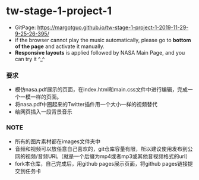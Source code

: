 # tw-stage-1-project-1

- GitPage: https://margotguo.github.io/tw-stage-1-project-1-2019-11-29-9-25-26-395/
- if the browser cannot play the music automatically, please go to **bottom of the page** and activate it manually.
- **Responsive layouts** is applied followed by NASA Main Page, and you can try it ^_^

### 要求
- 模仿nasa.pdf展示的页面，在index.html和main.css文件中进行编辑，完成一个一模一样的页面。
- 将nasa.pdf中圈起来的Twitter插件用一个大小一样的视频替代
- 给网页插入一段背景音乐

### NOTE
- 所有的图片素材都在images文件夹中
- 音频和视频可以放任意自己喜欢的，git仓库容量有限，所以建议使用发布到公网的视频/音频URL（就是一个后缀为mp4或者mp3或其他音视频格式的url）
- fork本仓库，自己完成后，用github pages展示页面，将github pages链接提交到任务卡


